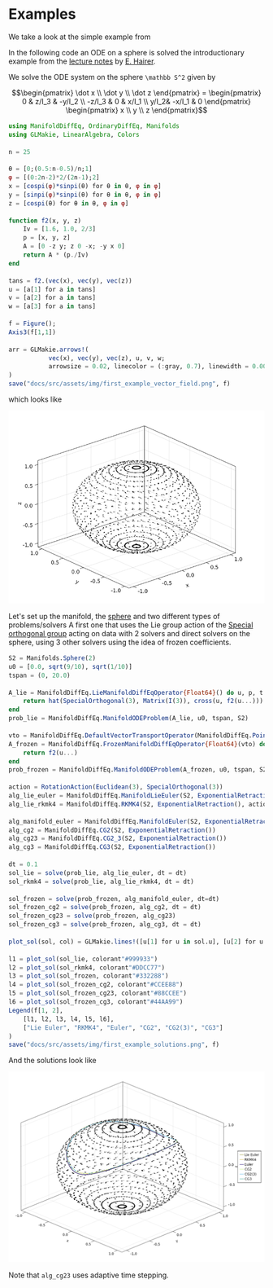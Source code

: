 # Examples

We take a look at the simple example from

In the following code an ODE on a sphere is solved the introductionary example from the
[lecture notes](https://www.unige.ch/~hairer/poly-sde-mani.pdf) by [E. Hairer](http://www.unige.ch/~hairer/).

We solve the ODE system on the sphere ``\mathbb S^2`` given by

```math
\begin{pmatrix}
    \dot x \\
    \dot y \\
    \dot z
\end{pmatrix}
=
\begin{pmatrix}
    0 & z/I_3 & -y/I_2 \\
    -z/I_3 & 0 & x/I_1 \\
    y/I_2& -x/I_1 & 0
\end{pmatrix}
\begin{pmatrix}
    x \\
    y \\
    z
\end{pmatrix}
```

```julia
using ManifoldDiffEq, OrdinaryDiffEq, Manifolds
using GLMakie, LinearAlgebra, Colors

n = 25

θ = [0;(0.5:n-0.5)/n;1]
φ = [(0:2n-2)*2/(2n-1);2]
x = [cospi(φ)*sinpi(θ) for θ in θ, φ in φ]
y = [sinpi(φ)*sinpi(θ) for θ in θ, φ in φ]
z = [cospi(θ) for θ in θ, φ in φ]

function f2(x, y, z)
    Iv = [1.6, 1.0, 2/3]
    p = [x, y, z]
    A = [0 -z y; z 0 -x; -y x 0]
    return A * (p./Iv)
end

tans = f2.(vec(x), vec(y), vec(z))
u = [a[1] for a in tans]
v = [a[2] for a in tans]
w = [a[3] for a in tans]

f = Figure();
Axis3(f[1,1])

arr = GLMakie.arrows!(
           vec(x), vec(y), vec(z), u, v, w;
           arrowsize = 0.02, linecolor = (:gray, 0.7), linewidth = 0.0075, lengthscale = 0.1
)
save("docs/src/assets/img/first_example_vector_field.png", f)
```
which looks like

![The ODE illustrated as a tangent vector field](assets/img/first_example_vector_field.png)

Let's set up the manifold, the [sphere](https://juliamanifolds.github.io/Manifolds.jl/stable/manifolds/sphere.html) and two different types of problems/solvers
A first one that uses the Lie group action of the [Special orthogonal group](https://juliamanifolds.github.io/Manifolds.jl/stable/manifolds/group.html#Special-orthogonal-group)
acting on data with 2 solvers and direct solvers on the sphere, using 3 other solvers using the idea of frozen coefficients.

```julia
S2 = Manifolds.Sphere(2)
u0 = [0.0, sqrt(9/10), sqrt(1/10)]
tspan = (0, 20.0)

A_lie = ManifoldDiffEq.LieManifoldDiffEqOperator{Float64}() do u, p, t
    return hat(SpecialOrthogonal(3), Matrix(I(3)), cross(u, f2(u...)))
end
prob_lie = ManifoldDiffEq.ManifoldODEProblem(A_lie, u0, tspan, S2)

vto = ManifoldDiffEq.DefaultVectorTransportOperator(ManifoldDiffEq.PointFlattenedVectorTransport(ParallelTransport(), u0))
A_frozen = ManifoldDiffEq.FrozenManifoldDiffEqOperator{Float64}(vto) do u, p, t
    return f2(u...)
end
prob_frozen = ManifoldDiffEq.ManifoldODEProblem(A_frozen, u0, tspan, S2)

action = RotationAction(Euclidean(3), SpecialOrthogonal(3))
alg_lie_euler = ManifoldDiffEq.ManifoldLieEuler(S2, ExponentialRetraction(), action)
alg_lie_rkmk4 = ManifoldDiffEq.RKMK4(S2, ExponentialRetraction(), action)

alg_manifold_euler = ManifoldDiffEq.ManifoldEuler(S2, ExponentialRetraction())
alg_cg2 = ManifoldDiffEq.CG2(S2, ExponentialRetraction())
alg_cg23 = ManifoldDiffEq.CG2_3(S2, ExponentialRetraction())
alg_cg3 = ManifoldDiffEq.CG3(S2, ExponentialRetraction())

dt = 0.1
sol_lie = solve(prob_lie, alg_lie_euler, dt = dt)
sol_rkmk4 = solve(prob_lie, alg_lie_rkmk4, dt = dt)

sol_frozen = solve(prob_frozen, alg_manifold_euler, dt=dt)
sol_frozen_cg2 = solve(prob_frozen, alg_cg2, dt = dt)
sol_frozen_cg23 = solve(prob_frozen, alg_cg23)
sol_frozen_cg3 = solve(prob_frozen, alg_cg3, dt = dt)

plot_sol(sol, col) = GLMakie.lines!([u[1] for u in sol.u], [u[2] for u in sol.u], [u[3] for u in sol.u]; linewidth = 2, color=col)

l1 = plot_sol(sol_lie, colorant"#999933")
l2 = plot_sol(sol_rkmk4, colorant"#DDCC77")
l3 = plot_sol(sol_frozen, colorant"#332288")
l4 = plot_sol(sol_frozen_cg2, colorant"#CCEE88")
l5 = plot_sol(sol_frozen_cg23, colorant"#88CCEE")
l6 = plot_sol(sol_frozen_cg3, colorant"#44AA99")
Legend(f[1, 2],
    [l1, l2, l3, l4, l5, l6],
    ["Lie Euler", "RKMK4", "Euler", "CG2", "CG2(3)", "CG3"]
)
save("docs/src/assets/img/first_example_solutions.png", f)
```

And the solutions look like

![The ODE solutions](assets/img/first_example_solutions.png)

Note that `alg_cg23` uses adaptive time stepping.
